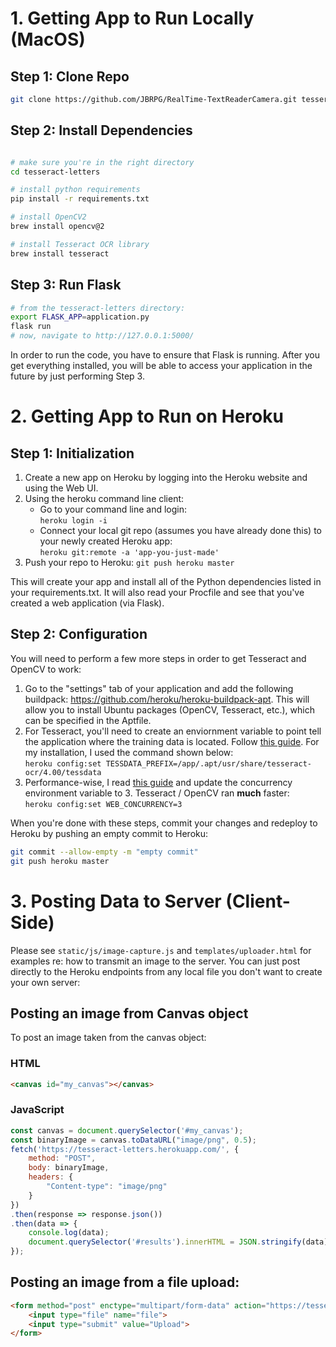 # 1. Getting App to Run Locally (MacOS)

## Step 1: Clone Repo
```bash
git clone https://github.com/JBRPG/RealTime-TextReaderCamera.git tesseract-letters
```

## Step 2: Install Dependencies
```bash 

# make sure you're in the right directory
cd tesseract-letters

# install python requirements
pip install -r requirements.txt

# install OpenCV2
brew install opencv@2

# install Tesseract OCR library
brew install tesseract
```

## Step 3: Run Flask
```bash
# from the tesseract-letters directory:
export FLASK_APP=application.py
flask run
# now, navigate to http://127.0.0.1:5000/
```

In order to run the code, you have to ensure that Flask is running. After you get everything installed, you will be able to access your application in the future by just performing Step 3. 


# 2. Getting App to Run on Heroku

## Step 1: Initialization
1. Create a new app on Heroku by logging into the Heroku website and using the Web UI.
1. Using the heroku command line client:
   * Go to your command line and login:<br> `heroku login -i`
   * Connect your local git repo (assumes you have already done this) to your newly created Heroku app:<br> `heroku git:remote -a 'app-you-just-made'`
1. Push your repo to Heroku: `git push heroku master`

This will create your app and install all of the Python dependencies listed in your requirements.txt. It will also read your Procfile and see that you've created a web application (via Flask).

## Step 2: Configuration 
You will need to perform a few more steps in order to get Tesseract and OpenCV to work:

1. Go to the "settings" tab of your application and add the following buildpack:
https://github.com/heroku/heroku-buildpack-apt. This will allow you to install Ubuntu packages (OpenCV, Tesseract, etc.), which can be specified in the Aptfile.
1. For Tesseract, you'll need to create an enviornment variable to point tell the application where the training data is located. Follow [this guide](https://medium.com/@zamhuang/heroku-how-to-install-service-and-setup-environment-variable-use-tesseract-ocr-as-example-d7c708c4ba8d). For my installation, I used the command shown below:<br>`heroku config:set TESSDATA_PREFIX=/app/.apt/usr/share/tesseract-ocr/4.00/tessdata`
1. Performance-wise, I read [this guide](https://devcenter.heroku.com/articles/python-gunicorn#basic-configuration) and update the concurrency environment variable to 3. Tesseract / OpenCV ran **much** faster:<br>`heroku config:set WEB_CONCURRENCY=3`

When you're done with these steps, commit your changes and redeploy to Heroku by pushing an empty commit to Heroku:

```bash
git commit --allow-empty -m "empty commit"
git push heroku master
```

# 3. Posting Data to Server (Client-Side)
Please see `static/js/image-capture.js` and `templates/uploader.html` for examples re: how to transmit an image to the server. You can just post directly to the Heroku endpoints from any local file you don't want to create your own server:

## Posting an image from Canvas object
To post an image taken from the canvas object:
### HTML
```html
<canvas id="my_canvas"></canvas>
```
### JavaScript
```js
const canvas = document.querySelector('#my_canvas');
const binaryImage = canvas.toDataURL("image/png", 0.5);
fetch('https://tesseract-letters.herokuapp.com/', {
    method: "POST",
    body: binaryImage,
    headers: {
        "Content-type": "image/png"
    }
})
.then(response => response.json())
.then(data => {
    console.log(data);
    document.querySelector('#results').innerHTML = JSON.stringify(data);
});
```

## Posting an image from a file upload:
```html
<form method="post" enctype="multipart/form-data" action="https://tesseract-letters.herokuapp.com/uploader/">
    <input type="file" name="file">
    <input type="submit" value="Upload">
</form>
```

